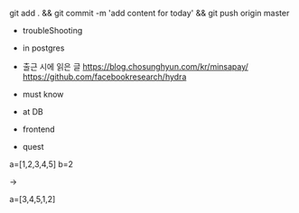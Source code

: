 

git add . && git commit -m 'add content for today' && git push origin master

- troubleShooting


- in postgres


- 출근 시에 읽은 글 
https://blog.chosunghyun.com/kr/minsapay/
https://github.com/facebookresearch/hydra


- must know 




- at DB 


- frontend

- quest

a=[1,2,3,4,5]
b=2

-> 

a=[3,4,5,1,2]

